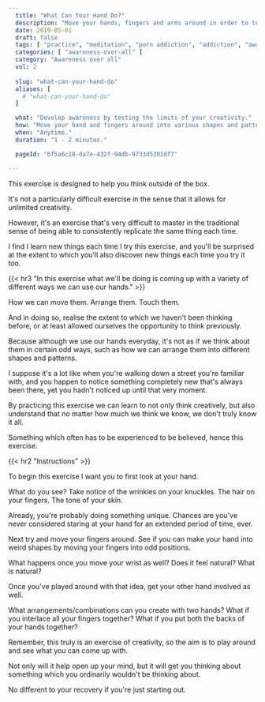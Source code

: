 ```yaml
---
  title: "What Can Your Hand Do?"
  description: "Move your hands, fingers and arms around in order to test your creativity and see which combinations and arrangements you can come up with."
  date: 2019-05-01
  draft: false
  tags: [ "practice", "meditation", "porn addiction", "addiction", "awareness", "awareness exercises", "perspective", "nofap", "neverfap", "neverfap deluxe" ]
  categories: [ "awareness-over-all" ]
  category: "Awareness over all"
  vol: 2
  
  slug: "what-can-your-hand-do"
  aliases: [
    # "what-can-your-hand-do"
  ]

  what: "Develop awareness by testing the limits of your creativity."
  how: "Move your hand and fingers around into various shapes and patterns."
  when: "Anytime."
  duration: "1 - 2 minutes."

  pageId: "6f5a6c18-da7e-432f-94db-9733d5301df7"

---
```


<!-- VERY HAPPY WITH EDIT -->

This exercise is designed to help you think outside of the box.

It's not a particularly difficult exercise in the sense that it allows for unlimited creativity. 

However, it's an exercise that's very difficult to master in the traditional sense of being able to consistently replicate the same thing each time.

I find I learn new things each time I try this exercise, and you'll be surprised at the extent to which you'll also discover new things each time you try it too.


{{< hr3 "In this exercise what we'll be doing is coming up with a variety of different ways we can use our hands." >}}


How we can move them. Arrange them. Touch them.

And in doing so, realise the extent to which we haven't been thinking before, or at least allowed ourselves the opportunity to think previously.

Because although we use our hands everyday, it's not as if we think about them in certain odd ways, such as how we can arrange them into different shapes and patterns.

I suppose it's a lot like when you're walking down a street you're familiar with, and you happen to notice something completely new that's always been there, yet you hadn't noticed up until that very moment. 

By practicing this exercise we can learn to not only think creatively, but also understand that no matter how much we think we know, we don't truly know it all. 

Something which often has to be experienced to be believed, hence this exercise. 


{{< hr2 "Instructions" >}}


To begin this exercise I want you to first look at your hand. 

What do you see? Take notice of the wrinkles on your knuckles. The hair on your fingers. The tone of your skin.

Already, you're probably doing something unique. Chances are you've never considered staring at your hand for an extended period of time, ever. 

Next try and move your fingers around. See if you can make your hand into weird shapes by moving your fingers into odd positions. 

What happens once you move your wrist as well? Does it feel natural? What is natural?

Once you've played around with that idea, get your other hand involved as well. 

What arrangements/combinations can you create with two hands? What if you interlace all your fingers together? What if you put both the backs of your hands together?

Remember, this truly is an exercise of creativity, so the aim is to play around and see what you can come up with. 

Not only will it help open up your mind, but it will get you thinking about something which you ordinarily wouldn't be thinking about.

No different to your recovery if you're just starting out.



<!-- 
{{< hr2 "Additional Resources" >}}  -->

<!-- maybe link to other  -->

